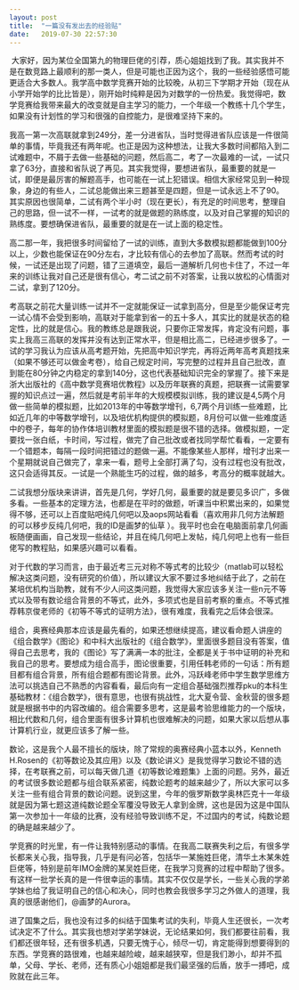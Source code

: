 ```yaml
---
layout: post
title:  "一篇没有发出去的经验贴"
date:   2019-07-30 22:57:30
---
```


<span class="image featured"><img src="/images/pic1.jpg" alt=""></span>
大家好，因为某位全国第九的物理巨佬的引荐，质心姐姐找到了我。其实我并不是在数竞路上最顺利的那一类人，但是可能也正因为这个，我的一些经验感悟可能更适合大多数人。我学高中数学竞赛开始的比较晚，从初三下学期才开始（现在从小学开始学的比比皆是），刚开始时纯粹是因为对数学的一份热爱。我觉得吧，数学竞赛给我带来最大的改变就是自主学习的能力，一个年级一个教练十几个学生，如果没有计划性的学习和很强的自控能力，是很难坚持下来的。

我高一第一次高联就拿到249分，差一分进省队，当时觉得进省队应该是一件很简单的事情，毕竟我还有两年呢。也正是因为这种想法，让我大多数时间都陷入到二试难题中，不屑于去做一些基础的问题，然后高二，考了一次最难的一试，一试只拿了63分，直接和省队说了再见。其实我觉得，要想进省队，最重要的就是一试，即便是最厉害的解题高手，也可能在一试上犯错误。相信大家经常见到一种现象，身边的有些人，二试总能做出来三题甚至是四题，但是一试永远上不了90。其实原因也很简单，二试有两个半小时（现在更长），有充足的时间思考，整理自己的思路，但一试不一样，一试考的就是做题的熟练度，以及对自己掌握的知识的熟练度。要想确保进省队，最重要的就是在一试上面的稳定性。

高二那一年，我把很多时间留给了一试的训练，直到大多数模拟题都能做到100分以上，少数也能保证在90分左右，才比较有信心的去参加了高联。然而考试的时候，一试还是出现了问题，错了三道填空，最后一道解析几何也卡住了，不过一年来的训练让我对自己还是很有信心，考二试之前不对答案，让我以放松的心情面对二试，拿到了120分。

考高联之前花大量训练一试并不一定就能保证一试拿到高分，但是至少能保证考完一试心情不会受到影响，高联对于能拿到省一的五十多人，其实比的就是状态的稳定性，比的就是信心。我的教练总是跟我说，只要你正常发挥，肯定没有问题，事实上我高三高联的发挥并没有达到正常水平，但是相比高二，已经进步很多了。一试的学习我认为应该从高考题开始，先把高中知识学完，再将近两年高考真题找来（如果不够还可以做金考卷），给自己规定时间，写完整的过程并且自己批改，直到能在80分钟之内稳定的拿到140分，这也代表基础知识完全的掌握了。接下来是浙大出版社的《高中数学竞赛培优教程》以及历年联赛的真题，把联赛一试需要掌握的知识点过一遍，然后就是考前半年的大规模模拟训练，我的建议是4,5两个月做一些简单的模拟题，比如2013年的中等数学增刊，6,7两个月训练一些难题，比如近几年的中等数学增刊，以及培优机构提供的模拟题，8月份可以做一些难度适中的卷子，每年的协作体培训教材里面的模拟题是很不错的选择。做模拟题，一定要找一张白纸，卡时间，写过程，做完了自己批改或者找同学帮忙看看，一定要有一个错题本，每隔一段时间把错过的题做一遍。不能像某些人那样，增刊才出来一个星期就说自己做完了，拿来一看，题号上全部打满了勾，没有过程也没有批改，这只会适得其反。一试是一个熟能生巧的过程，做的越多，考高分的概率就越大。

二试我想分版块来讲讲，首先是几何，学好几何，最重要的就是要见多识广，多做多看。一些基本的定理方法，也都是在平时的做题，听课当中积累出来的，如果觉得不够，还可以上百度贴吧纯几何吧以及aops网站看看（喜欢用非几何方法解题的可以移步反纯几何吧，我的ID是画梦的仙草 ）。我平时也会在电脑面前拿几何画板随便画画，自己发现一些结论，并且在纯几何吧上发帖，纯几何吧上也有一些巨佬写的教程贴，如果感兴趣可以看看。

对于代数的学习而言，由于最近考三元对称不等式考的比较少（matlab可以轻松解决这类问题，没有研究的价值），所以建议大家不要过多地纠结于此了，之前在某培优机构当助教，就有不少人问这类问题，我觉得大家应该多关注一些n元不等式以及带有数论组合背景的不等式，此外，多项式也是目前考察的重点。不等式推荐韩京俊老师的《初等不等式的证明方法》，很有难度，我看完之后体会很深。

组合，奥赛经典那本应该是最先看的，如果还想继续提高，建议看命题人讲座的《组合数学》《图论》和中科大出版社的《组合数学》，里面很多题目没有答案，值得自己去思考，我的《图论》写了满满一本的批注，全都是关于书中证明的补充和我自己的思考。要想成为组合高手，图论很重要，引用任韩老师的一句话：所有题目都有组合背景，所有组合题都有图论背景。此外，冯跃峰老师中学生数学思维方法可以挑选自己不熟悉的内容看看，最后向有一定组合基础强烈推荐pku的本科生基础教材：《组合数学》，很有意思，也很有挑战性，北大夏令营、金秋营的很多题就是根据书中的内容改编的。组合需要多思考，这是最考验思维能力的一个版块，相比代数和几何，组合里面有很多计算机也很难解决的问题，如果大家以后想从事计算机行业，就更应该多了解一些。

数论，这是我个人最不擅长的版块，除了常规的奥赛经典小蓝本以外，Kenneth H.Rosen的《初等数论及其应用》以及《数论讲义》是我觉得学习数论不错的选择，在考联赛之前，可以每天做几道《初等数论难题集》上面的问题。另外，最近的考试很多数论题都与组合联系紧密，纯数论题考的越来越少了，所以大家可以多关注一些有组合背景的数论问题。说到这里，今年的俄罗斯数学奥林匹克十一年级就是因为第七题这道纯数论题全军覆没导致无人拿到金牌，这也是因为这是中国队第一次参加十一年级的比赛，没有经验导致训练不足，不过国内的考试，纯数论题的确是越来越少了。

学竞赛的时光里，有一件让我特别感动的事情。在我高二联赛失利之后，有很多学长都来关心我，指导我，几乎是有问必答，包括华一某施姓巨佬，清华土木某朱姓巨佬等，特别是前年IMO金牌的某吴姓巨佬，在我学习竞赛的过程中帮助了很多。有这样一批学长真的是一件很幸运的事情。其实不仅仅是学长，一些关心我的学弟学妹也给了我证明自己的信心和决心，同时也教会我很多学习之外做人的道理，我真的很感谢他们，@画梦的Aurora。

进了国集之后，我也没有过多的纠结于国集考试的失利，毕竟人生还很长，一次考试决定不了什么。其实我也想对学弟学妹说，无论结果如何，我们都要往前看，我们都还很年轻，还有很多机遇，只要无愧于心，倾尽一切，肯定能得到想要得到的东西。学竞赛的路很难，也越来越险峻，越来越狭窄，但是我们渺小，却并不孤单，父母、学长、老师，还有质心小姐姐都是我们最坚强的后盾，放手一搏吧，成败就在此三年。
